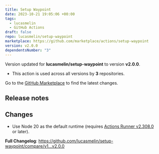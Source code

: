 ```yaml
---
title: Setup Waypoint
date: 2023-10-21 19:05:06 +00:00
tags:
  - lucasmelin
  - GitHub Actions
draft: false
repo: lucasmelin/setup-waypoint
marketplace: https://github.com/marketplace/actions/setup-waypoint
version: v2.0.0
dependentsNumber: "3"
---
```



Version updated for **lucasmelin/setup-waypoint** to version **v2.0.0**.
- This action is used across all versions by **3** repositories.

Go to the [GitHub Marketplace](https://github.com/marketplace/actions/setup-waypoint) to find the latest changes.

## Release notes

## Changes
- Use Node 20 as the default runtime (requires [Actions Runner v2.308.0](https://github.com/actions/runner/releases/tag/v2.308.0) or later).

**Full Changelog**: https://github.com/lucasmelin/setup-waypoint/compare/v1...v2.0.0
